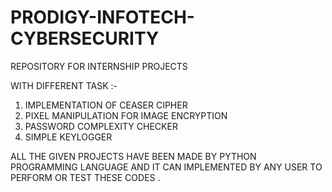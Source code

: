 # PRODIGY-INFOTECH-CYBERSECURITY
REPOSITORY FOR INTERNSHIP PROJECTS

WITH DIFFERENT TASK :- 
1. IMPLEMENTATION OF CEASER CIPHER
2. PIXEL MANIPULATION FOR IMAGE ENCRYPTION
3. PASSWORD COMPLEXITY CHECKER
4. SIMPLE KEYLOGGER
   
ALL THE GIVEN PROJECTS HAVE BEEN MADE BY PYTHON PROGRAMMING LANGUAGE AND IT CAN IMPLEMENTED BY ANY USER TO PERFORM OR TEST THESE CODES .
